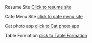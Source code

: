 Resume Site
[Click to resume site](https://sanni-singh.github.io/geekster/claass-work%20-01/?authuser=0)

Cafe Menu Site
[click to cafe menu site](https://sanni-singh.github.io/geekster/Home-work%20-01/?authuser=0)

Cat photo app
[click to Cat photo app](https://sanni-singh.github.io/geekster/Day-02-ClassWork/)

Table Formation
[click to Table Formation](https://sanni-singh.github.io/geekster/Day-02-HomeWork/)